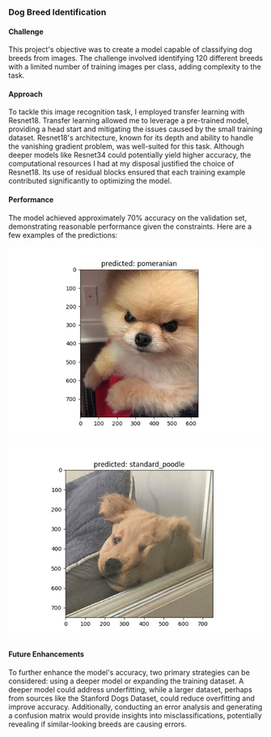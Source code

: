
### Dog Breed Identification 

####  Challenge
This project's objective was to create a model capable of classifying dog breeds from images. The challenge involved identifying 120 different breeds with a limited number of training images per class, adding complexity to the task.

#### Approach
To tackle this image recognition task, I employed transfer learning with Resnet18. Transfer learning allowed me to leverage a pre-trained model, providing a head start and mitigating the issues caused by the small training dataset. Resnet18's architecture, known for its depth and ability to handle the vanishing gradient problem, was well-suited for this task. Although deeper models like Resnet34 could potentially yield higher accuracy, the computational resources I had at my disposal justified the choice of Resnet18. Its use of residual blocks ensured that each training example contributed significantly to optimizing the model.

#### Performance
The model achieved approximately 70% accuracy on the validation set, demonstrating reasonable performance given the constraints. Here are a few examples of the predictions:

![Prediction Example 1](https://github.com/deepakmaur/Dog-Bread-Classifier/blob/main/predictions/prediction%237.jpg)

![Prediction Example 2](https://github.com/deepakmaur/Dog-Bread-Classifier/blob/main/predictions/prediction%238.jpg)

#### Future Enhancements
To further enhance the model's accuracy, two primary strategies can be considered: using a deeper model or expanding the training dataset. A deeper model could address underfitting, while a larger dataset, perhaps from sources like the Stanford Dogs Dataset, could reduce overfitting and improve accuracy. Additionally, conducting an error analysis and generating a confusion matrix would provide insights into misclassifications, potentially revealing if similar-looking breeds are causing errors.
